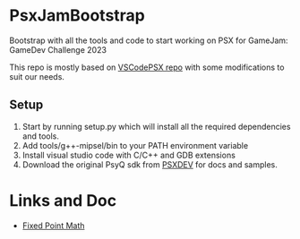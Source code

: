
# PsxJamBootstrap

Bootstrap with all the tools and code to start working on PSX for GameJam: GameDev Challenge 2023

This repo is mostly based on [VSCodePSX repo](https://github.com/NDR008/VSCodePSX) with some modifications to suit our needs.

## Setup

1. Start by running setup.py which will install all the required dependencies and tools.
2. Add tools/g++-mipsel/bin to your PATH environment variable
3. Install visual studio code with C/C++ and GDB extensions
4. Download the original PsyQ sdk from [PSXDEV](http://www.psxdev.net/downloads.html) for docs and samples.

# Links and Doc

* [Fixed Point Math](http://rsync.irixnet.org/tutorials/pstutorials/chapter1/5-fixedpoint.html)
